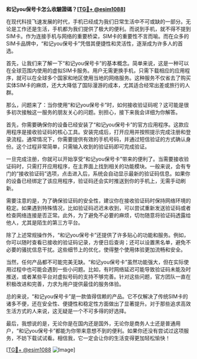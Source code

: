 **和记you保号卡怎么收驗證碼？[[TG💪+ @esim1088](https://t.me/s/esim1088)]**

在现代科技飞速发展的时代，手机已经成为我们日常生活中不可或缺的一部分。无论是工作还是生活，手机都为我们提供了极大的便利。而说到手机，就不得不提到SIM卡。作为连接手机与网络的重要桥梁，SIM卡的重要性不言而喻。而在众多的SIM卡品牌中，“和记you保号卡”凭借其便捷性和灵活性，逐渐成为许多人的首选。

首先，让我们来了解一下“和记you保号卡”的基本概念。简单来说，这是一种可以在全球范围内使用的虚拟SIM卡服务。用户无需更换手机，只需下载相应的应用程序，就可以在全球多个国家和地区使用当地的网络服务。这种服务不仅省去了购买实体SIM卡的麻烦，还大大降低了国际漫游的成本，尤其适合经常出差或旅行的人群。

那么，问题来了：当你使用“和记you保号卡”时，如何接收验证码呢？这可能是很多初次接触这一服务的朋友关心的问题。别担心，接下来我会详细为你解答。

首先，你需要确保你的设备已经安装了“和记you保号卡”的官方应用程序。这款应用程序是接收验证码的核心工具。安装完成后，打开应用并按照提示完成注册和登录流程。通常情况下，你需要提供有效的手机号码，并通过短信验证的方式确认身份。这个过程非常简单，只需输入收到的验证码即可完成验证。

一旦完成注册，你就可以开始享受“和记you保号卡”带来的便利了。当需要接收验证码时，只需打开应用程序，在主界面上找到相关的功能模块。一般来说，会有专门的“接收验证码”选项，点击进入后，系统会自动显示最新的验证码信息。如果你的设备已经绑定了该应用程序，验证码还会实时推送到你的手机上，无需手动刷新。

需要注意的是，为了确保验证码的安全性，建议你在接收验证码时保持网络环境的稳定。如果遇到特殊情况，比如验证码迟迟未收到，可以尝试重新发送验证码或者检查网络连接是否正常。此外，为了避免不必要的麻烦，切勿随意将验证码透露给他人，尤其是陌生的第三方平台。

除了上述常规操作外，“和记you保号卡”还提供了许多贴心的功能和服务。例如，你可以随时查看已接收的验证码记录，方便日后查询；还可以设置黑名单，避免不必要的骚扰信息干扰。这些细节上的优化，使得整个使用体验更加流畅和安全。

当然，任何产品都不可能完美无缺。“和记you保号卡”虽然功能强大，但在实际使用过程中也可能会遇到一些小问题。比如，有时网络延迟可能导致验证码未能及时推送，或者某些平台对虚拟号码的支持不够完善。针对这些问题，官方团队一直在积极改进和完善，力求为用户提供最佳的服务体验。

总的来说，“和记you保号卡”是一款值得信赖的产品。它不仅解决了传统SIM卡的诸多不便，还在安全性、便捷性和稳定性方面做出了显著提升。对于那些追求高效生活方式的人来说，这无疑是一个不可多得的好选择。

最后，我想说的是，无论你是在国内还是国外，无论你是商务人士还是普通用户，“和记you保号卡”都能为你带来意想不到的便利。如果你还没有尝试过这项服务，不妨下载试试看。相信我，它一定会让你的生活变得更加轻松愉快！

[[TG💪+ @esim1088](https://t.me/s/esim1088) ![Image](https://i.postimg.cc/4NQfJmqS/Snipaste-2025-05-13-00-14-12.png)]
